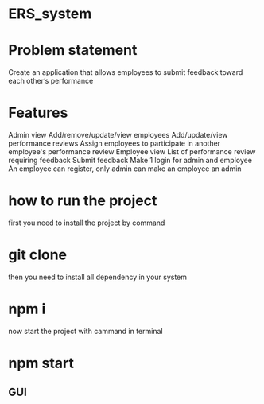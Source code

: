 # ERS_system
# Problem statement
Create an application that allows employees to submit feedback toward each other’s performance
# Features 
Admin view
Add/remove/update/view employees
Add/update/view performance reviews
Assign employees to participate in another employee's performance review
Employee view
List of performance review requiring feedback
Submit feedback
Make 1 login for admin and employee
An employee can register, only admin can make an employee an admin
# how to run the project
first you need to install the project by command
  # git clone 
then you need to install all dependency in your system
  # npm i
now start the project with cammand in terminal
 # npm start

 ## GUI
 
